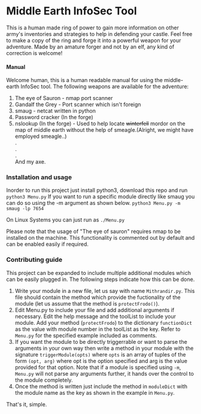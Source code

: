 # Middle Earth InfoSec Tool
This is a human made ring of power to gain more information on other army's inventories and strategies to help in defending your castle. Feel free to make a copy of the ring and forge it into a powerful weapon for your adventure. Made by an amature forger and not by an elf, any kind of correction is welcome!

#### Manual
Welcome human, this is a human readable manual for using the middle-earth InfoSec tool. 
The following weapons are available for the adventure:
1. The eye of Sauron - nmap port scanner
2. Gandalf the Grey - Port scanner which isn't foreign
3. smaug - netcat written in python
4. Password cracker (In the forge)
5. nslookup (In the forge) - Used to help locate ~~winterfell~~ mordor on the map of middle earth without the help of smeagle.(Alright, we might have employed smeagle..)  
.  
.  
.  
And my axe.

### Installation and usage
Inorder to run this project just install python3, download this repo and run 
`python3 Menu.py`
If you want to run a specific module directly like smaug you can do so using the -m argument as shown below.
`python3 Menu.py -m smaug -lp 7654`

On Linux Systems you can just run as `./Menu.py`

Please note that the usage of "The eye of sauron" requires nmap to be installed on the machine. This functionality is commented out by default and can be enabled easily if required.

### Contributing guide
This project can be expanded to include multiple additional modules which can be easily plugged in. The following steps indicate how this can be done.
1. Write your module in a new file, let us say with name `Mithrandir.py`. This file should contain the method which provide the fuctionality of the module (let us assume that the method is `protectFrodo()`).
2. Edit Menu.py to include your file and add additional arguments if necessary. Edit the help message and the toolList to include your module. Add your method (`protectFrodo`) to the dictionary `functionDict` as the value with module number in the toolList as the key. Refer to `Menu.py` for the specified example included as comments.
3. If you want the module to be directly triggerrable or want to parse the arguments in your own way then write a method in your module with the signature `triggerModule(opts)` where `opts` is an array of tuples of the form `(opt, arg)` where opt is the option specified and arg is the value provided for that option. Note that if a module is specified using `-m`, `Menu.py` will not parse any arguments further, it hands over the control to the module completely.
4. Once the method is written just include the method in `moduleDict` with the module name as the key as shown in the example in `Menu.py`. 

That's it, simple.